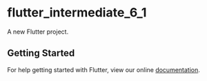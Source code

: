 # flutter_intermediate_6_1

A new Flutter project.

## Getting Started

For help getting started with Flutter, view our online
[documentation](https://flutter.io/).
